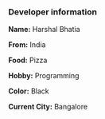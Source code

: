 ### Developer information

**Name:** Harshal Bhatia

**From:** India

**Food:** Pizza

**Hobby:** Programming

**Color:** Black

**Current City:** Bangalore
